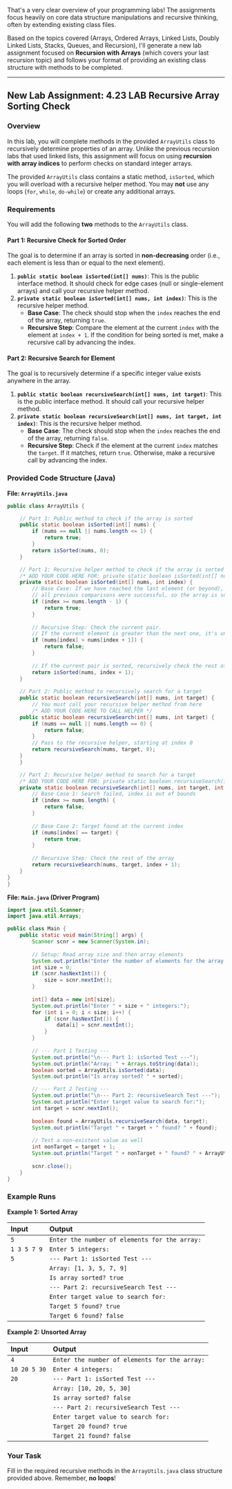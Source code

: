 That's a very clear overview of your programming labs\! The assignments focus heavily on core data structure manipulations and recursive thinking, often by extending existing class files.

Based on the topics covered (Arrays, Ordered Arrays, Linked Lists, Doubly Linked Lists, Stacks, Queues, and Recursion), I'll generate a new lab assignment focused on **Recursion with Arrays** (which covers your last recursion topic) and follows your format of providing an existing class structure with methods to be completed.

-----

## New Lab Assignment: 4.23 LAB Recursive Array Sorting Check

### Overview

In this lab, you will complete methods in the provided `ArrayUtils` class to recursively determine properties of an array. Unlike the previous recursion labs that used linked lists, this assignment will focus on using **recursion with array indices** to perform checks on standard integer arrays.

The provided `ArrayUtils` class contains a static method, `isSorted`, which you will overload with a recursive helper method. You may **not** use any loops (`for`, `while`, `do-while`) or create any additional arrays.

### Requirements

You will add the following **two** methods to the `ArrayUtils` class.

#### Part 1: Recursive Check for Sorted Order

The goal is to determine if an array is sorted in **non-decreasing** order (i.e., each element is less than or equal to the next element).

1.  **`public static boolean isSorted(int[] nums)`**: This is the public interface method. It should check for edge cases (null or single-element arrays) and call your recursive helper method.
2.  **`private static boolean isSorted(int[] nums, int index)`**: This is the recursive helper method.
      * **Base Case**: The check should stop when the `index` reaches the end of the array, returning `true`.
      * **Recursive Step**: Compare the element at the current `index` with the element at `index + 1`. If the condition for being sorted is met, make a recursive call by advancing the index.

#### Part 2: Recursive Search for Element

The goal is to recursively determine if a specific integer value exists anywhere in the array.

1.  **`public static boolean recursiveSearch(int[] nums, int target)`**: This is the public interface method. It should call your recursive helper method.
2.  **`private static boolean recursiveSearch(int[] nums, int target, int index)`**: This is the recursive helper method.
      * **Base Case**: The check should stop when the `index` reaches the end of the array, returning `false`.
      * **Recursive Step**: Check if the element at the current `index` matches the `target`. If it matches, return `true`. Otherwise, make a recursive call by advancing the index.

### Provided Code Structure (Java)

**File: `ArrayUtils.java`**

```java
public class ArrayUtils {

    // Part 1: Public method to check if the array is sorted
    public static boolean isSorted(int[] nums) {
        if (nums == null || nums.length <= 1) {
            return true;
        }
        return isSorted(nums, 0);
    }

    // Part 1: Recursive helper method to check if the array is sorted
    /* ADD YOUR CODE HERE FOR: private static boolean isSorted(int[] nums, int index) */
    private static boolean isSorted(int[] nums, int index) {
        // Base Case: If we have reached the last element (or beyond), 
        // all previous comparisons were successful, so the array is sorted.
        if (index >= nums.length - 1) {
            return true;
        }
        
        // Recursive Step: Check the current pair.
        // If the current element is greater than the next one, it's unsorted.
        if (nums[index] > nums[index + 1]) {
            return false; 
        }
        
        // If the current pair is sorted, recursively check the rest of the array
        return isSorted(nums, index + 1);
    }
    
    // Part 2: Public method to recursively search for a target
    public static boolean recursiveSearch(int[] nums, int target) {
        // You must call your recursive helper method from here
        /* ADD YOUR CODE HERE TO CALL HELPER */
    public static boolean recursiveSearch(int[] nums, int target) {
        if (nums == null || nums.length == 0) {
            return false;
        }
        // Pass to the recursive helper, starting at index 0
        return recursiveSearch(nums, target, 0);
    }
    }

    // Part 2: Recursive helper method to search for a target
    /* ADD YOUR CODE HERE FOR: private static boolean recursiveSearch(int[] nums, int target, int index) */
    private static boolean recursiveSearch(int[] nums, int target, int index) {
        // Base Case 1: Search failed, index is out of bounds
        if (index >= nums.length) {
            return false;
        }
        
        // Base Case 2: Target found at the current index
        if (nums[index] == target) {
            return true;
        }
        
        // Recursive Step: Check the rest of the array
        return recursiveSearch(nums, target, index + 1);
    }
}
}
```

**File: `Main.java` (Driver Program)**

```java
import java.util.Scanner;
import java.util.Arrays;

public class Main {
    public static void main(String[] args) {
        Scanner scnr = new Scanner(System.in);
        
        // Setup: Read array size and then array elements
        System.out.println("Enter the number of elements for the array:");
        int size = 0;
        if (scnr.hasNextInt()) {
            size = scnr.nextInt();
        }
        
        int[] data = new int[size];
        System.out.println("Enter " + size + " integers:");
        for (int i = 0; i < size; i++) {
            if (scnr.hasNextInt()) {
                data[i] = scnr.nextInt();
            }
        }
        
        // --- Part 1 Testing ---
        System.out.println("\n--- Part 1: isSorted Test ---");
        System.out.println("Array: " + Arrays.toString(data));
        boolean sorted = ArrayUtils.isSorted(data);
        System.out.println("Is array sorted? " + sorted);

        // --- Part 2 Testing ---
        System.out.println("\n--- Part 2: recursiveSearch Test ---");
        System.out.println("Enter target value to search for:");
        int target = scnr.nextInt();
        
        boolean found = ArrayUtils.recursiveSearch(data, target);
        System.out.println("Target " + target + " found? " + found);
        
        // Test a non-existent value as well
        int nonTarget = target + 1; 
        System.out.println("Target " + nonTarget + " found? " + ArrayUtils.recursiveSearch(data, nonTarget));
        
        scnr.close();
    }
}
```

### Example Runs

**Example 1: Sorted Array**

| Input | Output |
| :--- | :--- |
| `5` | `Enter the number of elements for the array:` |
| `1 3 5 7 9` | `Enter 5 integers:` |
| `5` | `--- Part 1: isSorted Test ---` |
| | `Array: [1, 3, 5, 7, 9]` |
| | `Is array sorted? true` |
| | `--- Part 2: recursiveSearch Test ---` |
| | `Enter target value to search for:` |
| | `Target 5 found? true` |
| | `Target 6 found? false` |

**Example 2: Unsorted Array**

| Input | Output |
| :--- | :--- |
| `4` | `Enter the number of elements for the array:` |
| `10 20 5 30` | `Enter 4 integers:` |
| `20` | `--- Part 1: isSorted Test ---` |
| | `Array: [10, 20, 5, 30]` |
| | `Is array sorted? false` |
| | `--- Part 2: recursiveSearch Test ---` |
| | `Enter target value to search for:` |
| | `Target 20 found? true` |
| | `Target 21 found? false` |

### **Your Task**

Fill in the required recursive methods in the `ArrayUtils.java` class structure provided above. Remember, **no loops**\!
